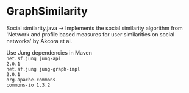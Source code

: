 # GraphSimilarity

Social similarity.java 
 -> Implements the social similarity algorithm from 'Network and profile based measures for user similarities on social networks' by Akcora et al.
 
 Use Jung dependencies in Maven
 <code>
   <dependency>
			<groupId>net.sf.jung</groupId>
			<artifactId>jung-api</artifactId>
			<version>2.0.1</version>
		</dependency>
		<dependency>
			<groupId>net.sf.jung</groupId>
			<artifactId>jung-graph-impl</artifactId>
			<version>2.0.1</version>
		</dependency>
		<dependency>
			<groupId>org.apache.commons</groupId>
			<artifactId>commons-io</artifactId>
			<version>1.3.2</version>
	 </dependency>
</code>
